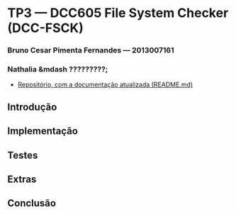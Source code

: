 # TP3 &mdash; DCC605 File System Checker (DCC-FSCK)
### Bruno Cesar Pimenta Fernandes &mdash; 2013007161
### Nathalia &mdash ?????????;
* [Repositório, com a documentação atualizada (README.md)](https://github.com/brunocpf/so_tp3)


## Introdução

## Implementação

## Testes

## Extras

## Conclusão

